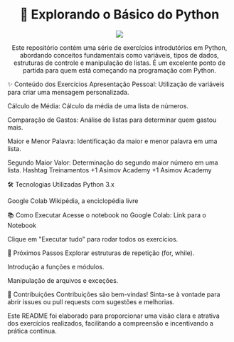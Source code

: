 <h1 align="center">🐍 Explorando o Básico do Python</h1>

<p align="center">
  <img src="![[image](https://github.com/user-attachments/assets/ef706b87-f997-46a4-bb59-42b645d8193b](https://media0.giphy.com/media/6yU5mAiUaJZFj8lpPn/giphy.gif?cid=6c09b952737vsvuhx5kjfnaamcbjguavvzx86z7brjinevd0&ep=v1_internal_gif_by_id&rid=giphy.gif&ct=g))
"/>
</p>


<p align="center">
  Este repositório contém uma série de exercícios introdutórios em Python, abordando conceitos fundamentais como variáveis, tipos de dados, estruturas de controle e manipulação de listas. É um excelente ponto de partida para quem está começando na programação com Python.
</p>


✨ Conteúdo dos Exercícios
Apresentação Pessoal: Utilização de variáveis para criar uma mensagem personalizada.

Cálculo de Média: Cálculo da média de uma lista de números.

Comparação de Gastos: Análise de listas para determinar quem gastou mais.

Maior e Menor Palavra: Identificação da maior e menor palavra em uma lista.

Segundo Maior Valor: Determinação do segundo maior número em uma lista.​
Hashtag Treinamentos
+1
Asimov Academy
+1
Asimov Academy

🛠️ Tecnologias Utilizadas
Python 3.x

Google Colab​
Wikipédia, a enciclopédia livre

📚 Como Executar
Acesse o notebook no Google Colab: Link para o Notebook

Clique em "Executar tudo" para rodar todos os exercícios.​

🚀 Próximos Passos
Explorar estruturas de repetição (for, while).

Introdução a funções e módulos.

Manipulação de arquivos e exceções.​

🤝 Contribuições
Contribuições são bem-vindas! Sinta-se à vontade para abrir issues ou pull requests com sugestões e melhorias.​

Este README foi elaborado para proporcionar uma visão clara e atrativa dos exercícios realizados, facilitando a compreensão e incentivando a prática contínua.
